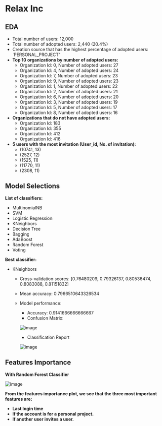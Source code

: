 # Relax Inc
## EDA
* Total number of users: 12,000
* Total number of adopted users: 2,440 (20.4%)
* Creation source that has the highest percentage of adopted users: 'PERSONAL_PROJECT'
* **Top 10 organizations by number of adopted users:** 
    * Organization Id: 0, Number of adopted users: 27
    * Organization Id: 4, Number of adopted users: 24
    * Organization Id: 7, Number of adopted users: 23
    * Organization Id: 9, Number of adopted users: 23
    * Organization Id: 1, Number of adopted users: 22
    * Organization Id: 2, Number of adopted users: 21
    * Organization Id: 6, Number of adopted users: 20
    * Organization Id: 3, Number of adopted users: 19
    * Organization Id: 5, Number of adopted users: 17
    * Organization Id: 8, Number of adopted users: 16
* **Organizations that do not have adopted users:**
   * Organization Id: 183
   * Organization Id: 355
   * Organization Id: 412
   * Organization Id: 416
* **5 users with the most invitation (User_id, No. of invitation):**
   * (10741, 13)
   * (2527, 12)
   * (1525, 11)
   * (11770, 11)
   * (2308, 11)
## Model Selections
**List of classifiers:**
  * MultinomialNB
  * SVM
  * Logistic Regression
  * KNeighbors
  * Decision Tree
  * Bagging
  * AdaBoost
  * Random Forest
  * Voting

**Best classifier:**
* KNeighbors
   * Cross-validation scores: [0.76480209, 0.79326137, 0.80536474, 0.8083088,  0.81151832]
   * Mean accuracy: 0.7966510643326534
   * Model performance:
      * Accuracy: 0.9141666666666667
      * Confusion Matrix:
        
       ![image](https://github.com/dqminhv/Springboard_RelaxInc/assets/73676962/52298127-9aa2-444a-b5cf-3f24b310ea78)

      * Classification Report
        
       ![image](https://github.com/dqminhv/Springboard_RelaxInc/assets/73676962/1dc2e515-d7e9-437a-99b7-f5157763cb62)


## Features Importance
**With Random Forest Classifier**

![image](https://github.com/dqminhv/Springboard_RelaxInc/assets/73676962/4c49dc69-0878-46ff-9e17-c1649d177a05)


**From the features importance plot, we see that the three most important features are:**
  * **Last login time**
  * **If the account is for a personal project.**
  * **If another user invites a user.**

